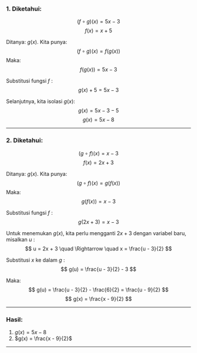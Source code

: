 ### 1. Diketahui:
$$
(f \circ g)(x) = 5x - 3
$$
$$
f(x) = x + 5
$$

Ditanya: $g(x)$. 
Kita punya:
$$
(f \circ g)(x) = f(g(x))
$$
Maka:
$$
f(g(x)) = 5x - 3
$$

Substitusi fungsi $f$ :
$$
g(x) + 5 = 5x - 3
$$

Selanjutnya, kita isolasi $g(x)$:
$$
g(x) = 5x - 3 - 5
$$
$$
g(x) = 5x - 8
$$

---

### 2. Diketahui:
$$
(g \circ f)(x) = x - 3
$$
$$
f(x) = 2x + 3
$$

Ditanya:  $g(x)$. 
Kita punya:
$$
(g \circ f)(x) = g(f(x))
$$
Maka:
$$
g(f(x)) = x - 3
$$

Substitusi fungsi $f$ :
$$
g(2x + 3) = x - 3
$$

Untuk menemukan $g(x)$, kita perlu mengganti $2x + 3$ dengan variabel baru, misalkan $u$ :
$$
u = 2x + 3 \quad \Rightarrow \quad x = \frac{u - 3}{2}
$$

Substitusi $x$ ke dalam $g$ :
$$
g(u) = \frac{u - 3}{2} - 3
$$

Maka:
$$
g(u) = \frac{u - 3}{2} - \frac{6}{2} = \frac{u - 9}{2}
$$
$$
g(x) = \frac{x - 9}{2}
$$

---

### Hasil:
1. $g(x) = 5x - 8$
2. $g(x) = \frac{x - 9}{2}$

---
